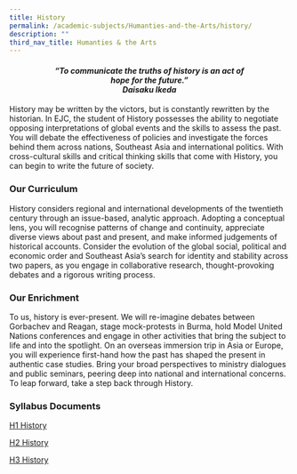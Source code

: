 ```yaml
---
title: History
permalink: /academic-subjects/Humanties-and-the-Arts/history/
description: ""
third_nav_title: Humanties & the Arts
---
```

<center><h4><em>“To communicate the truths of history is an act of<br>hope for the future.”<br><b>Daisaku Ikeda</b></em></h4></center>


History may be written by the victors, but is constantly rewritten by the historian. In EJC, the student of History possesses the ability to negotiate opposing interpretations of global events and the skills to assess the past. You will debate the effectiveness of policies and investigate the forces behind them across nations, Southeast Asia and international politics. With cross-cultural skills and critical thinking skills that come with History, you can begin to write the future of society.

### Our Curriculum

History considers regional and international developments of the twentieth century through an issue-based, analytic approach. Adopting a conceptual lens, you will recognise patterns of change and continuity, appreciate diverse views about past and present, and make informed judgements of historical accounts. Consider the evolution of the global social, political and economic order and Southeast Asia’s search for identity and stability across two papers, as you engage in collaborative research, thought-provoking debates and a rigorous writing process.

### Our Enrichment

To us, history is ever-present. We will re-imagine debates between Gorbachev and Reagan, stage mock-protests in Burma, hold Model United Nations conferences and engage in other activities that bring the subject to life and into the spotlight. On an overseas immersion trip in Asia or Europe, you will experience first-hand how the past has shaped the present in authentic case studies. Bring your broad perspectives to ministry dialogues and public seminars, peering deep into national and international concerns. To leap forward, take a step back through History.

### Syllabus Documents

[H1 History](https://www.seab.gov.sg/docs/default-source/national-examinations/syllabus/alevel/2024syllabus/8821_y24_sy.pdf)

[H2 History](https://www.seab.gov.sg/docs/default-source/national-examinations/syllabus/alevel/2024syllabus/9174_y24_sy.pdf)

[H3 History](https://eunoiajc.moe.edu.sg/curriculum/academic-subjects/history/)